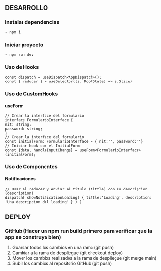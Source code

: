 ## DESARROLLO

### Instalar dependencias
    - npm i

### Iniciar proyecto
    - npm run dev

### Uso de Hooks
~~~
const dispatch = useDispatch<AppDispatch>();
const { reducer } = useSelector((s: RootState) => s.Slice)
~~~
### Uso de CustomHooks
#### useForm
~~~
// Crear la interface del formulario
interface FormularioInterface {
nit: string;
password: string;
}
// Crear la interface del formulario
const initialForm: FormularioInterface = { nit:'', password:''}
// Iniciar hook con el InitialForm
const {data, handleInputChange} = useForm<FormularioInterface>(initialForm);
~~~

### Uso de Componentes
#### Notificaciones
~~~
// Usar el reducer y enviar el titulo (tittle) con su descripcion (description)
dispatch( showNotificationLoading( { tittle:'Loading', description: 'Una descripcion del loading' } ) )
~~~
## DEPLOY
  ### GitHub (Hacer un npm run build primero para verificar que la app se construya bien)
  1. Guardar todos los cambios en una rama (git push)
  2. Cambiar a la rama de despliegue (git checkout deploy)
  3. Mover los cambios realisados a la rama de despliegue (git merge main)
  4. Subir los cambios al repositorio GitHub (git push)
